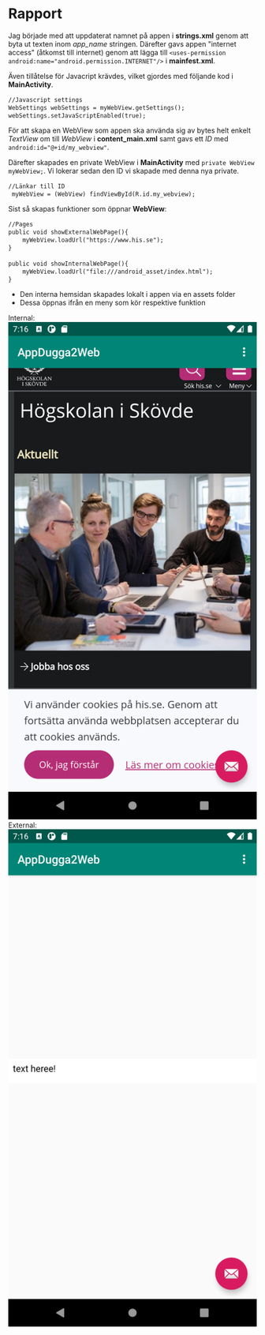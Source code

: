 # Rapport

Jag började med att uppdaterat namnet på appen i **strings.xml** genom att byta ut texten inom *app_name* stringen. Därefter gavs appen "internet access" (åtkomst till internet) genom att lägga till `<uses-permission android:name="android.permission.INTERNET"/>` i **mainfest.xml**.

Även tillåtelse för Javacript krävdes, vilket gjordes med följande kod i **MainActivity**.
 
    //Javascript settings  
    WebSettings webSettings = myWebView.getSettings();  
    webSettings.setJavaScriptEnabled(true);
För att skapa en WebView som appen ska använda sig av bytes helt enkelt *TextView* om till *WebView* i **content_main.xml** samt gavs ett *ID* med `android:id="@+id/my_webview"`.


Därefter skapades en private WebView i **MainActivity** med `private WebView myWebView;`. Vi lokerar sedan den ID vi skapade med denna nya private.  

    //Länkar till ID  
     myWebView = (WebView) findViewById(R.id.my_webview); 
Sist så skapas funktioner som öppnar **WebView**:

    //Pages  
    public void showExternalWebPage(){  
        myWebView.loadUrl("https://www.his.se");  
    }  
      
    public void showInternalWebPage(){  
        myWebView.loadUrl("file:///android_asset/index.html");  
    } 
 

 - Den interna hemsidan skapades lokalt i appen via en assets folder
 - Dessa öppnas ifrån en meny som kör respektive funktion

Internal:
![bild1](https://github.com/a20willa/mobileapp-programming-webview/blob/master/Screenshot_1618939009.png)
External:
![bild2](https://github.com/a20willa/mobileapp-programming-webview/blob/master/Screenshot_1618939013.png)
